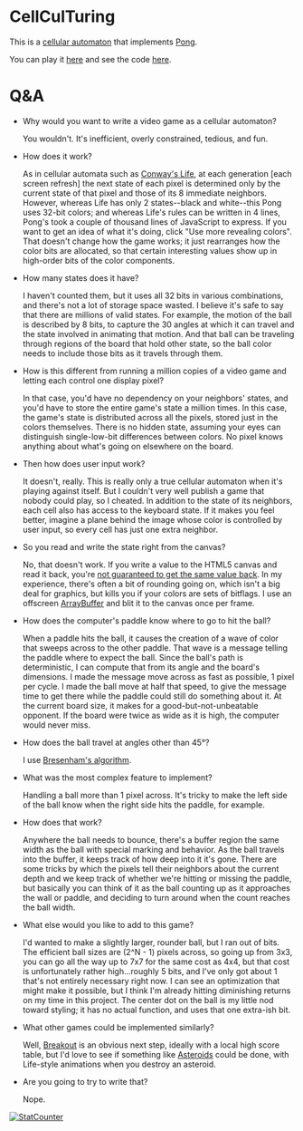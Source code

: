 # CellCulTuring
This is a [cellular automaton](https://en.wikipedia.org/wiki/Cellular_automaton) that
implements [Pong](https://en.wikipedia.org/wiki/Pong).

You can play it [here](https://ericu.github.io/CellCulTuring/) and see the code [here](https://github.com/ericu/CellCulTuring).

# Q&A
* Why would you want to write a video game as a cellular automaton?

   You wouldn't.  It's inefficient, overly constrained, tedious, and fun.

* How does it work?

   As in cellular automata such as [Conway's Life](https://en.wikipedia.org/wiki/Conway%27s_Game_of_Life), at each generation [each screen refresh] the next state of each pixel is determined only by the current state of that pixel and those of its 8 immediate neighbors.  However, whereas Life has only 2 states--black and white--this Pong uses 32-bit colors; and whereas Life's rules can be written in 4 lines, Pong's took a couple of thousand lines of JavaScript to express.  If you want to get an idea of what it's doing, click "Use more revealing colors".  That doesn't change how the game works; it just rearranges how the color bits are allocated, so that certain interesting values show up in high-order bits of the color components.

* How many states does it have?

   I haven't counted them, but it uses all 32 bits in various combinations, and there's not a lot of storage space wasted.  I believe it's safe to say that there are millions of valid states.  For example, the motion of the ball is described by 8 bits, to capture the 30 angles at which it can travel and the state involved in animating that motion.  And that ball can be traveling through regions of the board that hold other state, so the ball color needs to include those bits as it travels through them.

* How is this different from running a million copies of a video game and letting each control one display pixel?

  In that case, you'd have no dependency on your neighbors' states, and you'd have to store the entire game's state a million times.  In this case, the game's state is distributed across all the pixels, stored just in the colors themselves.  There is no hidden state, assuming your eyes can distinguish single-low-bit differences between colors.  No pixel knows anything about what's going on elsewhere on the board.

*  Then how does user input work?

   It doesn't, really.  This is really only a true cellular automaton when it's playing against itself.  But I couldn't very well publish a game that nobody could play, so I cheated.  In addition to the state of its neighbors, each cell also has access to the keyboard state.  If it makes you feel better, imagine a plane behind the image whose color is controlled by user input, so every cell has just one extra neighbor.

* So you read and write the state right from the canvas?

  No, that doesn't work.  If you write a value to the HTML5 canvas and read it back, you're [not guaranteed to get the same value back](https://stackoverflow.com/questions/23497925/how-can-i-stop-the-alpha-premultiplication-with-canvas-imagedata/23501676#23501676).  In my experience, there's often a bit of rounding going on, which isn't a big deal for graphics, but kills you if your colors are sets of bitflags.  I use an offscreen [ArrayBuffer](https://developer.mozilla.org/en-US/docs/Web/JavaScript/Reference/Global_Objects/ArrayBuffer) and blit it to the canvas once per frame.

* How does the computer's paddle know where to go to hit the ball?

  When a paddle hits the ball, it causes the creation of a wave of color that sweeps across to the other paddle.  That wave is a message telling the paddle where to expect the ball.  Since the ball's path is deterministic, I can compute that from its angle and the board's dimensions.  I made the message move across as fast as possible, 1 pixel per cycle.  I made the ball move at half that speed, to give the message time to get there while the paddle could still do something about it.  At the current board size, it makes for a good-but-not-unbeatable opponent.  If the board were twice as wide as it is high, the computer would never miss.

* How does the ball travel at angles other than 45°?

  I use [Bresenham's algorithm](https://en.wikipedia.org/wiki/Bresenham%27s_line_algorithm).

* What was the most complex feature to implement?

  Handling a ball more than 1 pixel across.  It's tricky to make the left side of the ball know when the right side hits the paddle, for example.

* How does that work?

  Anywhere the ball needs to bounce, there's a buffer region the same width as the ball with special marking and behavior.  As the ball travels into the buffer, it keeps track of how deep into it it's gone.  There are some tricks by which the pixels tell their neighbors about the current depth and we keep track of whether we're hitting or missing the paddle, but basically you can think of it as the ball counting up as it approaches the wall or paddle, and deciding to turn around when the count reaches the ball width.

* What else would you like to add to this game?

  I'd wanted to make a slightly larger, rounder ball, but I ran out of bits.  The efficient ball sizes are (2^N - 1) pixels across, so going up from 3x3, you can go all the way up to 7x7 for the same cost as 4x4, but that cost is unfortunately rather high...roughly 5 bits, and I've only got about 1 that's not entirely necessary right now.  I can see an optimization that might make it possible, but I think I'm already hitting diminishing returns on my time in this project.  The center dot on the ball is my little nod toward styling; it has no actual function, and uses that one extra-ish bit.

* What other games could be implemented similarly?

   Well, [Breakout](https://en.wikipedia.org/wiki/Breakout_(video_game)) is an obvious next step, ideally with a local high score table, but I'd love to see if something like [Asteroids](https://en.wikipedia.org/wiki/Asteroids_(video_game)) could be done, with Life-style animations when you destroy an asteroid.

* Are you going to try to write that?

  Nope.

<!-- Statcounter -->
<noscript>
  <div class="statcounter" style="z-index:-1;position:relative;">
    <a title="StatCounter" href="https://statcounter.com/"
       target="_blank"><img class="statcounter"
       src="https://c.statcounter.com/11947282/0/dd885c2d/1/"
       alt="StatCounter">
    </a>
  </div>
</noscript>
<!-- End of Statcounter Code -->

<!--stackedit_data:
eyJoaXN0b3J5IjpbLTcyMTM0ODE2OCwtMTg2NTk0NTY4LDEwMD
M5OTQwNDgsLTE1NTQ0ODM1MjEsNzQwNDI0MDk1LC05NTM3NTU2
NDYsNTE2ODc1ODQwLC02NjcxNzk2MzddfQ==
-->
